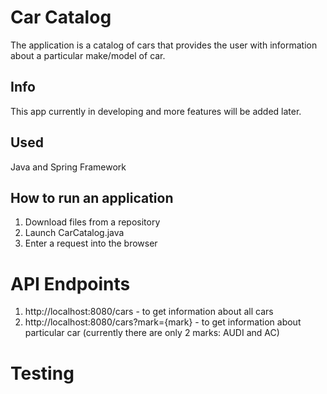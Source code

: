 #  Car Catalog
The application is a catalog of cars that provides the user with information about a particular make/model of car.
## Info
This app currently in developing and more features will be added later.
## Used
Java and Spring Framework
## How to run an application
1. Download files from a repository
2. Launch CarCatalog.java
3. Enter a request into the browser 
# API Endpoints
1. http://localhost:8080/cars - to get information about all cars
2. http://localhost:8080/cars?mark={mark} - to get information about particular car (currently there are only 2 marks: AUDI and AC)
# Testing

